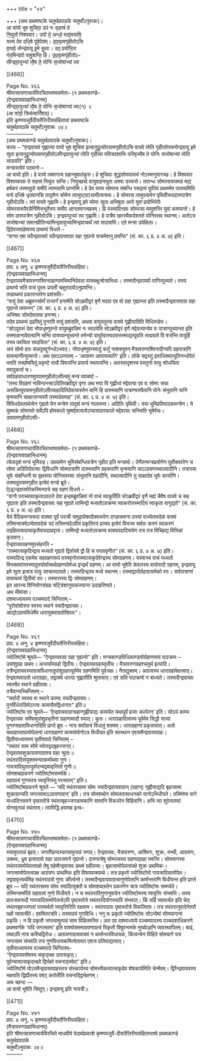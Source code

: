 +++
title = "०४"

+++
(अथ प्रथमाष्टके चतुर्थप्रपाठके चतुर्थोऽनुवाकः)।  
आ वा॑यो भूष शुचिपा॒ उप॑ नः स॒हस्रं॑ ते  
नि॒युतो॑ निश्ववार। उपो॑ ते॒ अन्धो॒ मद्य॑मयामि॒  
यस्य॑ देव दधि॒षे पू॑र्व॒पेय॑म्। उ॒प॒या॒मगृ॑हीतोऽसि  
वा॒यवे॒ त्वेन्द्र॑वायू इ॒मे सु॒ताः। उप॒ प्रयो॑भि॒रा  
ग॑त॒मिन्द॑वो वामु॒शन्ति॒ हि। उ॒प॒या॒मगृ॑हीतोऽ–  
सीन्द्रवा॒युभ्यां॑ त्वै॒ष ते॒ योनिः॑ स॒जोषा॑भ्यां त्वा

[[466]]

Page No. ४६६  
श्रीमत्सायणाचार्यविरचितभाष्यसमेता– (१ प्रथमकाण्डे–  
(ऐन्द्रवायवग्रहाभिधानम्)  
सीन्द्रवा॒युभ्यां॑ त्वै॒ष ते॒ योनिः॑ स॒जोषा॑भ्यां त्वा(१) ॥  
(आ वा॑यो॒ त्रिच॑त्वारिँशत्)।  
इति कृष्णयजुर्वेदीयतैत्तिरीयसंहितायां प्रथमाष्टके  
चतुर्थप्रपाठके चतुर्थोऽनुवाकः ॥४॥  
––––––––––  
(अथ प्रथमकाण्डे चतुर्थप्रपाठके चतुर्थोऽनुवाकः)।  
कल्पः – “एन्द्रवायवं गृह्णात्या वायो भूष शुचिपा इत्यानुद्रुत्योपयामगृहीतोऽसि वायवे त्वेति गृहीत्वोपयम्येन्द्रवायू इमे सुता इत्यनुद्रुत्योपयामगृहीतोऽसीन्द्रवायुभ्यां त्वेति गृहीत्वा पवित्रदशाभिः परिमृज्यैष ते योनिः सजोषाभ्यां त्वेति सादयति” इति।  
मन्त्रास्त्वेवं पठ्यन्ते –  
आ वायो इति। हे वायो त्वमागत्य ग्रहान्भूषालंकुरु। हे शुचिपाः शुद्धसोमपास्त्वं नोऽस्मानुपागच्छ। हे विश्ववार विश्वव्यपक ते सहस्रं नियुतः सन्ति। नियुच्छब्दे वायुवाहनभूता अश्वा उच्यन्ते। तवान्धः सोमरसरूपमन्नं मद्यं हर्षकरं तस्मादुपो समीपे त्वामयामि प्राप्नोमि। हे देव यस्य सोमस्य संबन्धि रसद्रव्यं पूर्वपेयं प्रथममेव पातव्यमिति मनो दधिषे धृतवानसि तादृशेन सोमेन त्वामुप(पा)यामीत्यन्वयः। हे सोमरस त्वमुपयामेन पृथिवीरूपदारुपात्रेण गृहीतोऽसि। त्वां वायवे गृह्णामि। हे इन्द्रवायू इमे सोमाः सुता अभिषुता अतो युवां प्रयोभिरेतैः सोमरसरूपैरन्नैर्निमित्तभूतैरुप समीप आगतमागच्छतम्। हि यस्मादिन्दवः सोमरसा वामुशन्ति युवां कामयन्ते। हे सोम दारुपात्रेण गृहीतोऽसि। इन्द्रवायुभ्यां त्वा गृह्णामि। हे पात्रैष खरस्यैकदेशस्ते योनिस्तव स्थानम्। अतोऽत्र सजोषाभ्यां समानप्रीतिभ्यामिन्द्रवायुभ्यामिन्द्रवाय्वर्थं त्वां सादयामि। एते मन्त्रा उपेक्षिताः।  
द्विदेवत्यग्रहेष्वस्य प्राथम्यं विधत्ते –  
“वाग्वा एषा यदैन्द्रवायवो यदैन्द्रवायवाग्रा ग्रहा गृह्यन्ते वाचमेवानु प्रयन्ति” (सं. का. ६ प्र. ४ अ. ७) इति।

[[467]]

Page No. ४६७  
प्रपा. ४ अनु. ४ कृष्णयजुर्वेदीयतैत्तिरीयसंहिता।  
(ऐन्द्रवायवग्रहाभिधानम्)  
ऐन्द्रवायवमैत्रावरुणाश्विनग्रहाणामभिमानिदेवता वाक्चक्षुःश्रोत्राभिधाः। तस्मादैन्द्रवायवो वागित्युच्यते। तस्य प्राथम्ये सति वाचं पुरतः प्रयतीं चक्षुरादयोऽनुप्रयन्ति।  
तत्प्राथम्यं प्रकारान्तरेण प्रशंसति–  
“वायुं देवा अब्रुवन्त्सोमँ राजानँ हनामेति सोऽब्रवीद्वरं वृणै मदग्रा एव वो ग्रहा गृह्यान्ता इति तस्मादैन्द्रवायवाग्रा ग्रहा गृह्यन्ते तमघ्नन्” (सं. का. ६ प्र. ४ अ. ७) इति।  
अभिषवः सोमदेवताया हननम्।  
तदेव प्राथम्यं द्रढयितुं पुनरपि वायुं प्रशंसति, अथवा वायुस्तुत्या वायवे गृह्णीयादिति विधिरुन्नेयः।  
“सोऽपूयत्तं देवा नोपाधृष्णुवन्ते वायुमब्रुवन्निमं नः स्वदयेति सोऽब्रवीद्वरं वृणै मद्देवत्यान्येव वः पात्राण्युच्यान्ता इति तस्मान्नानादेवत्यानि सन्ति वायव्यान्युच्यन्ते तमेभ्यो वायुरेवास्वदयत्तस्माद्यत्पूयति तत्प्रवाते वि षजन्ति वायुर्हि तस्य पवयिता स्वदयिता” (सं. का. ६ प्र. ४ अ. ७) इति।  
अयं सोमो हतः सन्नपूयद्दुर्गन्धोऽभवत्। नोपाधृष्णुवन्स्वादुं कर्तुं नाशक्नुवन् मैत्रावरुणाश्विनादीन्यपि ग्रहपात्राणि वायव्यानीत्युच्यन्ते। अथ एवाऽऽम्नातम् – ‘आग्राव्ण आवायव्यानि’ इति। लोके यद्वस्तु द्रवाधिक्यात्पूतिगन्धोपेतं भवति तच्छोषयितुं प्रकृष्टे वायौ विषजन्ति प्रसार्य स्थापयन्ति। अतस्तादृशस्य वस्तुनो वायुः शोधयिता स्वादुकर्ता च।  
सर्वग्रहसाधारणमुपयामगृहीतोऽसीत्यमुं मन्त्रं व्याचष्टे –  
“तस्य विग्रहणं नाविन्दन्त्साऽदितिरब्रवीद्वरं वृणा अथ मया वि गृह्णीध्वं मद्देवत्या एव वः सोमाः सन्ना असन्नित्युपयामगृहीतोऽसीत्याहादितिदेवत्यास्तेन यानि हि दारुमयाणि पात्राण्यस्यैतानि योनेः संभूतानि यानि मृन्मयानि साक्षात्तान्यस्यै तस्मादेवमाह” (सं. का. ६ प्र. ४ अ. ७) इति।  
विविधदेवतार्थत्वेन गृह्यते येन मन्त्रेण तादृशं मन्त्रं नालभन्त। अदितिः पृथिवी। मया भूमिप्रतिपादकमन्त्रेण। ये युष्माकं सोमास्ते सर्वेऽपि होमकाले युष्मद्देवत्यत्वेऽप्यासादनकाले मद्देवत्याः सन्त्विति भूमेर्वचः। उपयामगृहीतोऽसी–

[[468]]

Page No. ४६८  
श्रीमत्सायणाचार्यविरचितभाष्यसमेता– (१ प्रथमकाण्डे–  
(ऐन्द्रवायवग्रहाभिधानम्)  
त्येतादृशं मन्त्रं भूमिराह। उपयामेन भूमिसंबन्धिपात्रेण गृहीत इति मन्त्रार्थः। तेनैतन्मन्त्रप्रयोगेण पूर्वोक्तवरेण च सोमा अदितिदेवत्याः द्विविधानि सोमपात्राणि दारुमयाणि ग्रहरूपाणि मृन्मयानि चाऽऽग्रयणस्थाल्यादीनि। तत्रास्या भूमेः संबन्धिनी या वृक्षरूपा योनिस्तस्याः संभूतानि ग्रहादीनि, स्थाल्यादीनि तु साक्षादेव भूमेः कार्याणि। तस्मादुपयामगृहीत इत्येवं मन्त्रो ब्रूते।  
ऐ(इ)न्द्रवाय्वोरेकस्मिन्पात्रे सह ग्रहणं विधत्ते –  
“वाग्वै पराच्यव्याकृताऽवदत्ते देवा इन्द्रमब्रुवन्निमां नो वाचं व्याकुर्विति सोऽब्रवीद्वरं वृणै मह्यं चैवैष वायवे च सह गृह्याता इति तस्मादैन्द्रवायवः सह गृह्यते तामिन्द्रो मध्यतोऽवक्रम्य व्याकरोत्तस्मादियं व्याकृता वागुद्यते” (सं. का. ६ प्र. ४ अ. ७) इति।  
येयं वैदिकमन्त्ररूपा वाक्सा पूर्वं पराची समुद्रघोषवदैक्यरूपेण दण्डायमाना तस्यां वाच्येतावदेकं वाक्यं तस्मिन्वाक्येऽप्येतावदेकं पदं तस्मिन्पदेऽपीयं प्रकृतिरयं प्रत्यय इत्वेवं विभज्य सर्वतः करणं व्याकरणं तद्रहितत्वादव्याकृतैवावदत्प्रवृत्ता। तामिन्द्रो मध्यतोऽवक्रम्य वाक्यपदादिरूपेण तत्र तत्र विच्छिद्य विभिन्नां कृतवान्।  
ऐन्द्रवायवग्रहणमुपसंहरति –  
“तस्मात्सकृदिन्द्राय मध्यतो गृह्यते द्विर्वायवे द्वौ हि स वराववृणीत” (सं. का. ६ प्र. ४ अ. ७) इति।  
यस्मादिन्द्र एकमेव सहग्रहणरूपं वरमवृणोत्तस्मात्सकृदेवेन्द्रस्य सोमग्रहणम्। यस्माच्च वाचं मध्यतो विभक्तवांस्तस्मादुभयोर्वाय्वर्थग्रहणयोर्मध्य इन्द्रर्थं ग्रहणम्। आ वायो भूषेति केवलस्य वायोरादौ ग्रहणम्, इन्द्रवायू इमे सुता इत्यत्र वायुः पश्चात्पठ्यते। तस्मादिन्द्रस्य मध्ये स्थानम्। तस्माद्वायोर्ग्रहाग्रत्वमेको वरः। सर्वपात्राणां वायव्यत्वं द्वितीयो वरः। तस्मात्तस्य द्विः सोमग्रहणम्।  
इत आरभ्य विनियोगसंग्रहः षट्त्रिंशानुवाकस्यान्त उदाहरिष्यते।  
अथ मीमांसा।  
दशमाध्यायस्य पञ्चमपादे चिन्तितम् –  
“पुरोपांशोरुत स्वस्य स्थाने स्यादैन्द्रवायवः।  
आद्योऽग्रत्वविधेर्मैवं धारायुक्ताग्रतोक्तितः”।

[[469]]

Page No. ४६९  
प्रपा. ४ अनु. ४ कृष्णयजुर्वेदीयतैत्तिरीयसंहिता।  
(ऐन्द्रवायवग्रहाभिधानम्)  
ज्योतिष्टोमे श्रूयते–– “ऐन्द्रवायवाग्रा ग्रहा गृह्यन्ते” इति। मन्त्रकाण्डविधिकाण्डयोर्ग्रहाणामयं पाठक्रमः – उपांशुग्रहः प्रथमः। अन्तर्यामग्रहो द्वितीयः। ऐन्द्रवायवग्रहस्तृतीयः। मैत्रावरुणग्रहश्चतुर्थ इत्यादि। तत्रैन्द्रवायवस्याग्रत्वविधानादुपांशुग्रहात्पूर्वमेव ग्रहणमिति पूर्वःपक्षः। नैतद्युक्तम्। अग्रत्वस्य धाराग्रहापेक्षत्वात्। ऐन्द्रवायवादयो धाराग्रहाः, तद्वाक्ये धारया गृह्णातीति श्रुतत्वात्। एवं सति पाठक्रमो न बाध्यते। तस्मादैन्द्रवायवः स्वस्यैव स्थाने ग्रहीतव्यः।  
तत्रैवान्यच्चिन्तितम् –  
“सर्वादौ स्वस्य वा स्थाने काम्यः स्यादैन्द्रवायवः।  
पुनर्विधेरादिमोऽन्त्यः कामायैतद्विधानतः” इति॥  
ज्योतिष्टोम एव श्रूयते–– ‘ऐन्द्रवायवाग्रान्ग्रहान्गृह्णीयाद्यः कामयेत यथापूर्वं प्रजाः कल्पेरन्’ इति। सोऽयं काम्य ऐन्द्रवायवः सर्वेषामुपांशुप्रभृतीनां ग्रहाणामादौ स्यात्। कुतः। धाराग्रहादित्वस्य पूर्वमेव सिद्धौ सत्यां पुनरप्यग्रताविधानादिति प्राप्ते ब्रूमः – नात्र सर्वाग्रत्वं विधातुं शक्यम्। धाराग्रहाणां प्रकृतत्वात्। अतो यथाप्राप्ताग्रत्वोपेतानां धाराग्रहाणां कामसंयोगोऽत्र विधीयत इति स्वस्थान एवायमैन्द्रवायवग्रहः।  
द्वितीयाध्यायस्य तृतीयपादे चिन्तितम् –  
“रथंतरं साम सोमे भवेत्तद्वद्बृहज्जगत्।  
ऐन्द्रवायवशुक्राग्रयणाग्राश्च ग्रहाः श्रुताः॥  
रथंतरादिसंयुक्तमन्यत्कर्माथवा गुणः।  
गायत्रादियुतात्पूर्वादन्यद्व्यावृत्तितो गुणौः॥  
सोमशब्दप्रकरणे ज्योतिष्टोमसमर्पके।  
ग्रहाग्रत्वं गुणस्तत्र व्यावृत्तिस्तु परस्परम्” इति॥  
ज्योतिष्टोमप्रकरणे श्रूयते –– ‘यदि रथंतरसामा सोमः स्यादैन्द्रवायवाग्रान् (ग्रहान्) गृह्णीयाद्यदि बृहत्सामा शुक्राग्रान्यदि जगत्सामाऽऽग्रयणाग्रान्’ इति। तत्र सोमशब्देन सोमलतासाधनको यागोऽभिधीयते। तस्मिंश्च यागे माध्यंदिनसवने पृष्ठस्तोत्रे रथंतरबृहज्जगन्नामकानि सामानि विकल्पेन विहितानि। अभि त्वा शूरेत्यस्यां योनावुत्पन्नं रथंतरम्। त्वामिद्धि हवामह इत्य–

[[470]]

Page No. ४७०  
श्रीमत्सायणाचार्यविरचितभाष्यसमेता– (१ प्रथमकाण्डे–  
(ऐन्द्रवायवग्रहाभिधानम्)  
स्यामुपत्पन्नं बृहत्। जगतीछन्दस्कायामुत्पन्नं जगत्। ऐन्द्रवायवः, मैत्रावरुणः, आश्विनः, शुक्रः, मन्थी, आग्रयणः, उक्थ्यः, ध्रुव इत्यादयो ग्रहाः प्रातःसवने गृह्यन्ते। दारुपात्रेषु सोमरसस्य ग्रहणाद्ग्रहा भवन्ति। सोमयागस्य रथंतरसामोपेतत्वपक्षे तेषु ग्रहेष्वैन्द्रवायवः प्रथमं ग्रहीतव्यः। बृहत्सामोपेतत्वपक्षे शुक्रः प्रथमिकः। जगत्सामोपेतत्वपक्ष आग्रयणः प्राथमिक इति विषयवाक्यार्थः। तत्र प्रकृतो ज्योतिष्टोमो गायत्रादिसामोपेतः। तद्व्यावृत्त्यर्थमिह रथंतरादयो गुणाः कीर्त्यन्ते। तस्मादैन्द्रवायवाग्रत्वागुणोपेतानि कर्मान्तराणि विधीयन्त इति प्राप्ते ब्रूमः –– यदि रथंतरसामा सोमः स्यादित्युक्तौ य सोमशब्दस्तेन प्रकरणेन चात्र ज्योतिष्टोमः समर्प्यते। तस्मिन्समर्पिते ग्रहाग्रत्वं गुणो विधीयते। न च रथंतरादिगुणानुवादेन ज्योतिष्टोमस्य व्यावृत्तिः संभवति। तस्य प्रातःसवनादौ गायत्रादिसामोपेतत्वेऽपि पृष्ठस्तोत्रे रथंतरादियोगस्यापि संभवात्। किं तर्हि व्यावर्त्यत इति चेत् रथंतरबृहज्जगतां परमार्थतो व्यावृत्तिरिति वक्ष्यामः। रथंतरादयः पृष्ठस्तोत्रे विकल्पिताः। तत्र रथंतरानुवादेनेतरौ पक्षौ व्यावर्त्येते। एवमितरत्रपि। तस्मादयं गुणविधिः। ननु यः प्रकृतो ज्योतिष्टोमः सोऽन्येषां सोमयागानां प्रकृतिः। न हि प्रकृतौ जगत्यामुत्पन्नं साम विहितमस्ति। अत एव दशमाध्याये पञ्चमपादस्य पञ्चदशाधिकरणे प्रथमवर्णके ‘यदि जगत्सामा’ इति वाक्योक्तमाग्रयणाग्रत्वं विकृतौ विषुवनामके मुख्येऽहनि व्यवस्थापितम्। बाढं, तथाऽपि नात्र कश्चिद्विरोधः। आग्रयणाग्रत्ववाक्यं न कर्मान्तरविधायकं, किंत्वन्येन विहिते सोमयागे यत्र जगत्साम संभवति तत्र गुणविधायकमित्येतावत एवात्र प्रतिपाद्यत्वात्।  
तृतीयाध्यायस्य पञ्चमपादे चिन्तितम्–  
“ऐन्द्रवायवशेषस्य सकृद्भक्ष उतासकृत्।  
पूर्वन्यायात्सकृद्भक्षो द्विर्भक्षो वचनाद्भवेत्” इति॥  
ज्योतिष्टोमे योऽयमैन्द्रवायवग्रहस्तत्र संस्कार्यस्य सोमस्यैकत्वात्सकृदेव शेषकार्यमिति चेन्मैवम्। द्विरैन्द्रवायवस्य भक्षयति द्विर्ह्येतस्य वषट् करोतीति वचनाद्द्विर्भक्षणम्।  
अथ च्छन्दः ––  
आ वायो भूषेति त्रिष्टुप्। इन्द्रवायू इति गायत्री॥

[[471]]

Page No. ४७१  
प्रपा. ४ अनु. ५ कृष्णयजुर्वेदीयतैत्तिरीयसंहिता।  
(मैत्रावरुणग्रहाभिधानम्)  
इति श्रीमत्सायणाचार्यविरचिते माधवीये वेदार्थप्रकाशे कृष्णयजुर्वे-दीयतैत्तिरीयसंहिताभाष्ये प्रथमकाण्डे चतुर्थप्रपाठके  
चतुर्थोऽनुवाकः ॥४॥  
––––––

